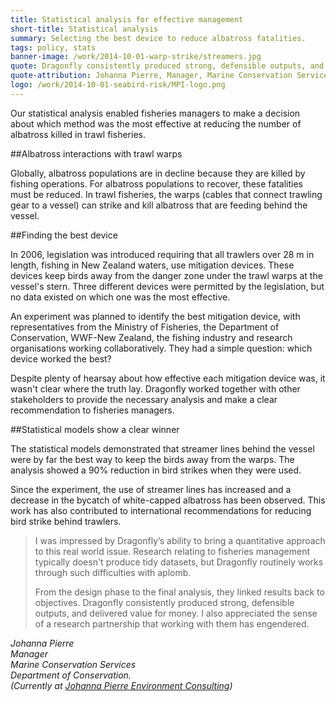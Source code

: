 ```yaml
---
title: Statistical analysis for effective management
short-title: Statistical analysis
summary: Selecting the best device to reduce albatross fatalities. 
tags: policy, stats
banner-image: /work/2014-10-01-warp-strike/streamers.jpg
quote: Dragonfly consistently produced strong, defensible outputs, and delivered value for money.
quote-attribution: Johanna Pierre, Manager, Marine Conservation Services, Department of Conservation
logo: /work/2014-10-01-seabird-risk/MPI-logo.png
---
```


Our statistical analysis enabled fisheries managers to make a decision about which 
method was the most effective at reducing the number of albatross killed in trawl fisheries.
<!--more-->


##Albatross interactions with trawl warps

Globally, albatross populations are in decline because they are killed by fishing operations. For albatross populations to recover, these fatalities must be reduced. In trawl fisheries, the warps (cables that connect trawling gear to a vessel) can strike and kill albatross that are feeding behind the vessel.

##Finding the best device 

In 2006, legislation was introduced requiring that all trawlers over 28 m in
length, fishing in New Zealand waters, use mitigation devices. These devices
keep birds away from the danger zone under the trawl warps at the vessel's
stern. Three different devices were permitted by the legislation, but no data
existed on which one was the most effective.

An experiment was planned to identify the best mitigation device, with
representatives from the Ministry of Fisheries, the Department of Conservation,
WWF-New Zealand, the fishing industry and research organisations working
collaboratively. They had a simple question: which device worked the best?

Despite plenty of hearsay about how effective each mitigation device was,
it wasn't clear where the truth lay. Dragonfly worked together with other
stakeholders to provide the necessary analysis and make a clear
recommendation to fisheries managers.

##Statistical models show a clear winner

The statistical models demonstrated that streamer lines behind the vessel were by far the best way to keep the birds away from the warps. The analysis showed a 90% reduction in bird strikes when
they were used. 

Since the experiment, the use of streamer lines has increased and a decrease in the bycatch of white-capped
albatross has been observed. This work has also
contributed to international recommendations for reducing bird strike behind
trawlers.


>I was impressed by Dragonfly’s ability to bring a quantitative approach to this 
> real world issue. Research relating to fisheries management typically doesn't 
> produce tidy datasets, but Dragonfly routinely works through such difficulties with aplomb.
>
> From the design phase to the final analysis, they linked results back to objectives. Dragonfly
> consistently produced strong, defensible outputs, and delivered value for money. I also 
> appreciated the sense of a research partnership that working with them has engendered.

<cite>Johanna Pierre<br /> 
Manager<br />
Marine Conservation Services<br />
Department of Conservation.<br />
(Currently at [Johanna Pierre Environment Consulting](http://jpec.co.nz/))
</cite>






